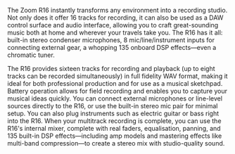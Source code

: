 The Zoom R16 instantly transforms any environment into a recording studio. Not only does it offer 16 tracks for recording, it can also be used as a DAW control surface and audio interface, allowing you to craft great-sounding music both at home and wherever your travels take you. The R16 has it all: built-in stereo condenser microphones, 8 mic/line/instrument inputs for connecting external gear, a whopping 135 onboard DSP effects—even a chromatic tuner.

The R16 provides sixteen tracks for recording and playback (up to eight tracks can be recorded simultaneously) in full fidelity WAV format, making it ideal for both professional production and for use as a musical sketchpad. Battery operation allows for field recording and enables you to capture your musical ideas quickly. You can connect external microphones or line-level sources directly to the R16, or use the built-in stereo mic pair for minimal setup. You can also plug instruments such as electric guitar or bass right into the R16. When your multitrack recording is complete, you can use the R16's internal mixer, complete with real faders, equalisation, panning, and 135 built-in DSP effects—including amp models and mastering effects like multi-band compression—to create a stereo mix with studio-quality sound.

